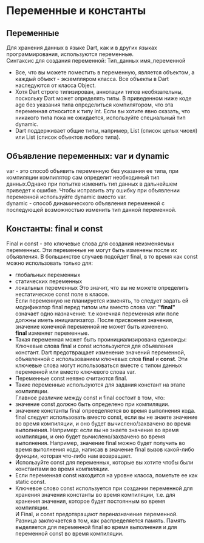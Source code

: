 # Переменные и константы

## Переменные
Для хранения данных в языке Dart, как и в других языках программирования, используются переменные.<br>
Синтаксис для создания переменной: Тип_данных имя_переменной<br>
- Все, что вы можете поместить в переменную, является объектом, а каждый объект - экземпляром класса. Все объекты в Dart наследуются от класса Object.
- Хотя Dart строго типизирован, аннотации типов необязательны, поскольку Dart может определять типы. В приведенном ниже коде age без указания типа определиться компилятором, что эта переменная относится к типу int. Если вы хотите явно сказать, что никакого типа пока не ожидается, используйте специальный тип dynamic.
- Dart поддерживает общие типы, например, List<int> (список целых чисел) или List<dynamic> (список объектов любого типа).

## Объявление переменных: var и dynamic
var - это способ объявить переменную без указания ее типа, при компиляции компилятор сам определит необходимый тип данных.Однако при попытке изменить тип данных в дальнейшем приведет к ошибке. Чтобы исправить эту ошибку при объявлении переменной используйте dynamic вместо var.<br>
dynamic - способ динамического объявления переменной с последующей возможностью изменить тип данной переменной.

## Константы: final и const
Final и const - это ключевые слова для создания неизменяемых переменных. Эти переменные не могут быть изменены после их объявления. В большинстве случаев подойдет final, в то время как const можно использовать только для:
- глобальных переменных
- статических переменных
- локальных переменных
Это значит, что вы не можете определить нестатическое const поле в классе.<br>
Если переменную не планируется изменять, то следует задать ей модификатор final перед типом или вместо слова var: **"final"** означает одно назначение: т.е конечная переменная или поле должны иметь инициализатор. После присвоения значения, значение конечной переменной не может быть изменено.<br>
**final** изменяет переменные.
- Такая переменная может быть проинициализирована единожды:<br>
Ключевые слова final и const используются для объявления констант. Dart предотвращает изменение значений переменной, объявленной с использованием ключевых слов **final** и **const**. Эти ключевые слова могут использоваться вместе с типом данных переменной или вместо ключевого слова var.
- Переменные const неявно считаются final.
- Такие переменные используются для задания констант на этапе компиляции.<br>
Главное различие между const и final состоит в том, что:
- значение const должно быть определено при компиляции.
- значение константы final опрееделяется во время выполнения кода.<br>
final следует использовать вместо const, если вы не знаете значение во время компиляции, и оно будет вычислено/захвачено во время выполнения. Например: если вы не знаете значение во время компиляции, и оно будет вычислено/захвачено во время выполнения. Например, значение final можно будет получить во время выполнения кода, написав в значение final вызов какой-либо функции, которая что-либо нам возвращает.<br>
- Используйте const для переменных, которые вы хотите чтобы были константами во время компиляции.
- Если переменная const находится на уровне класса, пометьте ее как static const.
- Ключевое слово const используется при создании переменной для хранения значения константы во время компиляции, т.е. для хранения значения, которое будет постоянным во время компиляции.<br>
И Final, и const предотвращают переназначение переменной. Разница заключается в том, как распределяется память. Память выделяется для переменной final во время выполнения и для переменной const во время компиляции.